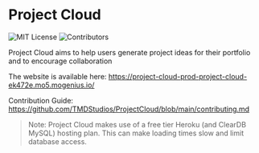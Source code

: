 # Project Cloud

![MIT License](https://img.shields.io/badge/license-MIT-brightgreen) ![Contributors](https://img.shields.io/github/contributors/TMDStudios/ProjectCloud)

Project Cloud aims to help users generate project ideas for their portfolio and to encourage collaboration

The website is available here: https://project-cloud-prod-project-cloud-ek472e.mo5.mogenius.io/

Contribution Guide: https://github.com/TMDStudios/ProjectCloud/blob/main/contributing.md

> Note: Project Cloud makes use of a free tier Heroku (and ClearDB MySQL) hosting plan. This can make loading times slow and limit database access.
